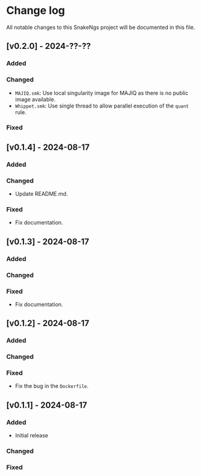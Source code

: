 # Change log

All notable changes to this SnakeNgs project will be documented in this file.

## [v0.2.0] - 2024-??-??

### Added

### Changed

- `MAJIQ.smk`: Use local singularity image for MAJIQ as there is no public image available.
- `Whippet.smk`: Use single thread to allow parallel execution of the `quant` rule.

### Fixed

## [v0.1.4] - 2024-08-17

### Added

### Changed

- Update README.md.

### Fixed

- Fix documentation.

## [v0.1.3] - 2024-08-17

### Added

### Changed

### Fixed

- Fix documentation.

## [v0.1.2] - 2024-08-17

### Added

### Changed

### Fixed

- Fix the bug in the `Dockerfile`.

## [v0.1.1] - 2024-08-17

### Added

- Initial release

### Changed

### Fixed
